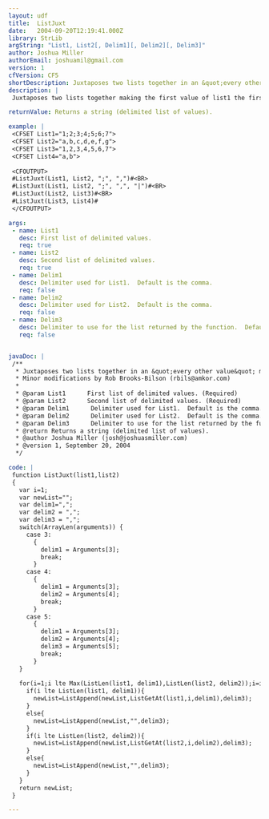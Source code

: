 ```yaml
---
layout: udf
title:  ListJuxt
date:   2004-09-20T12:19:41.000Z
library: StrLib
argString: "List1, List2[, Delim1][, Delim2][, Delim3]"
author: Joshua Miller
authorEmail: joshuamil@gmail.com
version: 1
cfVersion: CF5
shortDescription: Juxtaposes two lists together in an &quot;every other value&quot; method.
description: |
 Juxtaposes two lists together making the first value of list1 the first value of the new list and the first value of list2 the second value of the new list, ad nauseum. Inserts blank values if one list is longer than the other.

returnValue: Returns a string (delimited list of values).

example: |
 <CFSET List1="1;2;3;4;5;6;7">
 <CFSET List2="a,b,c,d,e,f,g">
 <CFSET List3="1,2,3,4,5,6,7">
 <CFSET List4="a,b">
 
 <CFOUTPUT>
 #ListJuxt(List1, List2, ";", ",")#<BR>
 #ListJuxt(List1, List2, ";", ",", "|")#<BR>
 #ListJuxt(List2, List3)#<BR>
 #ListJuxt(List3, List4)#
 </CFOUTPUT>

args:
 - name: List1
   desc: First list of delimited values.
   req: true
 - name: List2
   desc: Second list of delimited values.
   req: true
 - name: Delim1
   desc: Delimiter used for List1.  Default is the comma.
   req: false
 - name: Delim2
   desc: Delimiter used for List2.  Default is the comma.
   req: false
 - name: Delim3
   desc: Delimiter to use for the list returned by the function.  Default is the comma.
   req: false


javaDoc: |
 /**
  * Juxtaposes two lists together in an &quot;every other value&quot; method.
  * Minor modifications by Rob Brooks-Bilson (rbils@amkor.com)
  * 
  * @param List1      First list of delimited values. (Required)
  * @param List2      Second list of delimited values. (Required)
  * @param Delim1      Delimiter used for List1.  Default is the comma. (Optional)
  * @param Delim2      Delimiter used for List2.  Default is the comma. (Optional)
  * @param Delim3      Delimiter to use for the list returned by the function.  Default is the comma. (Optional)
  * @return Returns a string (delimited list of values). 
  * @author Joshua Miller (josh@joshuasmiller.com) 
  * @version 1, September 20, 2004 
  */

code: |
 function ListJuxt(list1,list2)
 {
   var i=1;
   var newList="";
   var delim1=",";
   var delim2 = ",";
   var delim3 = ",";
   switch(ArrayLen(arguments)) {
     case 3:
       {
         delim1 = Arguments[3];
         break;
       }
     case 4:
       {
         delim1 = Arguments[3];
         delim2 = Arguments[4];
         break;
       }
     case 5:
       {
         delim1 = Arguments[3];
         delim2 = Arguments[4];          
         delim3 = Arguments[5];
         break;
       }        
   }
 
   for(i=1;i lte Max(ListLen(list1, delim1),ListLen(list2, delim2));i=i+1){
     if(i lte ListLen(list1, delim1)){
       newList=ListAppend(newList,ListGetAt(list1,i,delim1),delim3);
     }
     else{
       newList=ListAppend(newList,"",delim3);
     }
     if(i lte ListLen(list2, delim2)){
       newList=ListAppend(newList,ListGetAt(list2,i,delim2),delim3);
     }
     else{
       newList=ListAppend(newList,"",delim3);
     }
   }
   return newList;
 }

---
```


